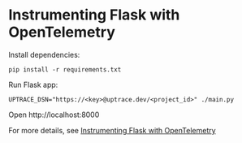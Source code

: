# Instrumenting Flask with OpenTelemetry

Install dependencies:

```shell
pip install -r requirements.txt
```

Run Flask app:

```shell
UPTRACE_DSN="https://<key>@uptrace.dev/<project_id>" ./main.py
```

Open http://localhost:8000

For more details, see
[Instrumenting Flask with OpenTelemetry](https://opentelemetry.uptrace.dev/instrumentations/python-flask.html)
